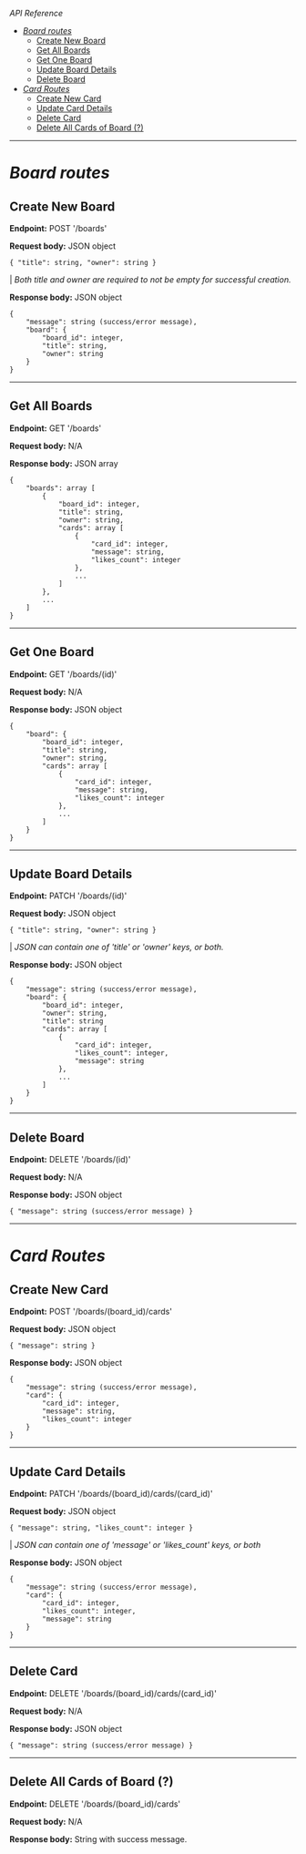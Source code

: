 
*API Reference*

- [*Board routes*](#board-routes)
  - [Create New Board](#create-new-board)
  - [Get All Boards](#get-all-boards)
  - [Get One Board](#get-one-board)
  - [Update Board Details](#update-board-details)
  - [Delete Board](#delete-board)
- [*Card Routes*](#card-routes)
  - [Create New Card](#create-new-card)
  - [Update Card Details](#update-card-details)
  - [Delete Card](#delete-card)
  - [Delete All Cards of Board (?)](#delete-all-cards-of-board-)

---

# *Board routes*

## Create New Board

**Endpoint:** POST '/boards'

**Request body:** JSON object 

`{ "title": string, "owner": string }`

| *Both title and owner are required to not be empty for successful creation.*

**Response body:** JSON object
```
{
    "message": string (success/error message),
    "board": {
        "board_id": integer,
        "title": string,
        "owner": string
    }
}
```  

---

## Get All Boards

**Endpoint:** GET '/boards'

**Request body:** N/A

**Response body:** JSON array 
```
{
    "boards": array [ 
        {
            "board_id": integer,
            "title": string,
            "owner": string,
            "cards": array [
                {
                    "card_id": integer,
                    "message": string,
                    "likes_count": integer
                },
                ...
            ]
        }, 
        ...
    ]
}
```

---

## Get One Board 

**Endpoint:** GET '/boards/(id)'

**Request body:** N/A

**Response body:** JSON object
```
{
    "board": {
        "board_id": integer,
        "title": string,
        "owner": string,
        "cards": array [
            {
                "card_id": integer,
                "message": string,
                "likes_count": integer
            },
            ...
        ]
    }
}
```

---

## Update Board Details

**Endpoint:** PATCH '/boards/(id)'

**Request body:** JSON object 

`{ "title": string, "owner": string }`

| *JSON can contain one of 'title' or 'owner' keys, or both.*

**Response body:** JSON object
```
{
    "message": string (success/error message),
    "board": {
        "board_id": integer,
        "owner": string,
        "title": string
        "cards": array [
            {
                "card_id": integer,
                "likes_count": integer,
                "message": string
            },
            ...
        ]
    }
}
```

---

## Delete Board

**Endpoint:** DELETE '/boards/(id)'

**Request body:** N/A

**Response body:** JSON object

`{ "message": string (success/error message) }`

---

# *Card Routes*

## Create New Card

**Endpoint:** POST '/boards/(board_id)/cards'

**Request body:** JSON object 

`{ "message": string }`

**Response body:** JSON object

```
{
    "message": string (success/error message),
    "card": {
        "card_id": integer,
        "message": string,
        "likes_count": integer
    }
}
```

---

## Update Card Details

**Endpoint:** PATCH '/boards/(board_id)/cards/(card_id)'

**Request body:** JSON object 

`{ "message": string, "likes_count": integer }`

| *JSON can contain one of 'message' or 'likes_count' keys, or both*

**Response body:** JSON object
```
{
    "message": string (success/error message),
    "card": {
        "card_id": integer,
        "likes_count": integer,
        "message": string
    }
}
```

---

## Delete Card

**Endpoint:** DELETE '/boards/(board_id)/cards/(card_id)'

**Request body:** N/A 

**Response body:** JSON object

`{ "message": string (success/error message) }`

---

## Delete All Cards of Board (?)

**Endpoint:** DELETE '/boards/(board_id)/cards'

**Request body:** N/A 

**Response body:** String with success message. 